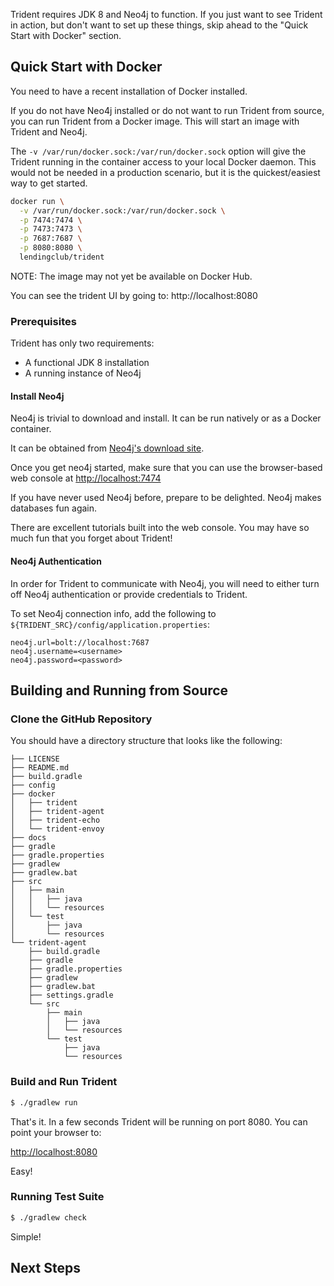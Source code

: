 
Trident requires JDK 8 and Neo4j to function.  If you just want to see Trident in action, but don't want to set up these things, skip ahead to the "Quick Start with Docker" section.  


## Quick Start with Docker

You need to have a recent installation of Docker installed.

If you do not have Neo4j installed or do not want to run Trident from source, you can run
Trident from a Docker image.  This will start an image with Trident and Neo4j.

The `-v /var/run/docker.sock:/var/run/docker.sock` option will give the Trident running in the container access to your local Docker daemon.  This would not be needed in a production scenario, but it is the quickest/easiest way to get started.

```bash
docker run \
  -v /var/run/docker.sock:/var/run/docker.sock \
  -p 7474:7474 \
  -p 7473:7473 \
  -p 7687:7687 \
  -p 8080:8080 \
  lendingclub/trident
```

NOTE: The image may not yet be available on Docker Hub.
  
You can see the trident UI by going to: http://localhost:8080


### Prerequisites

Trident has only two requirements:

* A functional JDK 8 installation
* A running instance of Neo4j

#### Install Neo4j

Neo4j is trivial to download and install.  It can be run natively or as a Docker container.

It can be obtained from [Neo4j's download site](https://neo4j.com/download/).

Once you get neo4j started, make sure that you can use the browser-based web console at [http://localhost:7474](http://localhost:7474)

If you have never used Neo4j before, prepare to be delighted.  Neo4j makes databases fun again.

There are excellent tutorials built into the web console.  You may have so much fun that you forget about Trident!

#### Neo4j Authentication

In order for Trident to communicate with Neo4j, you will need to either turn off Neo4j authentication or 
provide credentials to Trident.

To set Neo4j connection info, add the following to `${TRIDENT_SRC}/config/application.properties`:

```
neo4j.url=bolt://localhost:7687
neo4j.username=<username>
neo4j.password=<password>
```

## Building and Running from Source

### Clone the GitHub Repository 

You should have a directory structure that looks like the following:

```
├── LICENSE
├── README.md
├── build.gradle
├── config
├── docker
│   ├── trident
│   ├── trident-agent
│   ├── trident-echo
│   └── trident-envoy
├── docs
├── gradle
├── gradle.properties
├── gradlew
├── gradlew.bat
├── src
│   ├── main
│   │   ├── java
│   │   └── resources
│   └── test
│       ├── java
│       └── resources
└── trident-agent
    ├── build.gradle
    ├── gradle
    ├── gradle.properties
    ├── gradlew
    ├── gradlew.bat
    ├── settings.gradle
    └── src
        ├── main
        │   ├── java
        │   └── resources
        └── test
            ├── java
            └── resources
```

### Build and Run Trident

```bash
$ ./gradlew run
```

That's it. In a few seconds Trident will be running on port 8080.  You can point your browser to:

[http://localhost:8080](http://localhost:8080)
  
Easy!

### Running Test Suite

```bash
$ ./gradlew check
```

Simple!

## Next Steps

